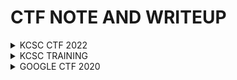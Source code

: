 # CTF NOTE AND WRITEUP

<details>
<summary>KCSC CTF 2022 </summary>

<p>
  
| Name | Type | Link Chall
| :---: | :---: | :---: |
| [FlagChecker]( ) |`REV`|
| [gogo]( ) |`REV`|
| [HEA]( ) |`REV`|
| [SECRET]( ) |`REV`|
| [SIMPLE_BMP]( ) |`REV`|

</details>

<details>
<summary>KCSC TRAINING</summary>

<p>
  
| Name | Type | Link Chall
| :---: | :---: | :---: |
| [Crackmexx](https://github.com/Ajomix/CTF/blob/main/TRAINNING/CRACKMEXX.md) |`REV`|
| [AntiDebug](https://github.com/Ajomix/CTF/blob/main/TRAINNING/AntiDebugChall.md) |`REV`|
</details>

<details>
<summary>GOOGLE CTF 2020</summary>

<p>
  
| Name | Type | Link Chall
| :---: | :---: | :---: |
| [Beginner](https://github.com/Ajomix/CTF/blob/main/GOOGLE%20CTF%20202/BeginnerChall.md) |`REV`|
</details>
